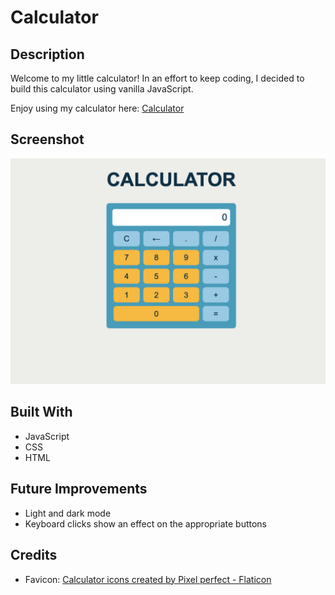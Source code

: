 # Calculator

## Description

Welcome to my little calculator! In an effort to keep coding, I decided to build this calculator using vanilla JavaScript.

Enjoy using my calculator here: [Calculator](https://calc-fun.netlify.app/)

## Screenshot

![calculator screenshot](./images/calc_screenshot.png)

## Built With

- JavaScript
- CSS
- HTML

## Future Improvements

- Light and dark mode
- Keyboard clicks show an effect on the appropriate buttons
  
## Credits

- Favicon: [Calculator icons created by Pixel perfect - Flaticon](https://www.flaticon.com/free-icons/calculator)
